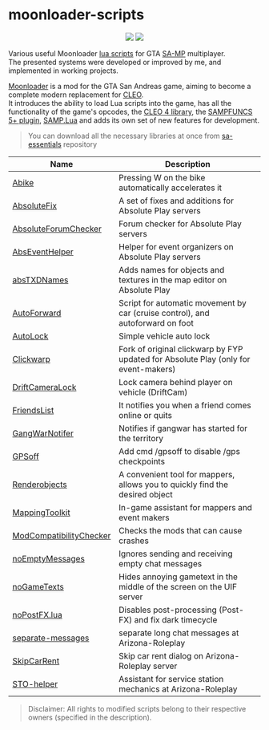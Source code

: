 # moonloader-scripts 

<p align="center">
    <img src="https://img.shields.io/badge/made%20for-GTA%20SA--MP-blue" >
    <img src="https://img.shields.io/badge/Moonloader-v0.26-blue">
</p>

Various useful Moonloader [lua scripts](https://www.blast.hk/threads/22707/) for GTA [SA-MP](https://sampwiki.blast.hk/wiki/Main_Page) multiplayer.  
The presented systems were developed or improved by me, and implemented in working projects.  

[Moonloader](https://www.blast.hk/threads/13305/) is a mod for the GTA San Andreas game, aiming to become a complete modern replacement for [CLEO](https://cleo.li/ru/index.html).  
It introduces the ability to load Lua scripts into the game, has all the functionality of the game's opcodes, the [CLEO 4 library](https://cleo.li/ru/index.html), the [SAMPFUNCS 5+ plugin](https://www.blast.hk/threads/17/), [SAMP.Lua](https://github.com/THE-FYP/SAMP.Lua) and adds its own set of new features for development.  

> You can download all the necessary libraries at once from [sa-essentials](https://github.com/ins1x/sa-essentials) repository

| Name | Description |
| --- | --- |
| [Abike](https://github.com/ins1x/moonloader-scripts/tree/main/arizona/Abike.lua) | Pressing W on the bike automatically accelerates it |
| [AbsoluteFix](https://github.com/ins1x/moonloader-scripts/tree/main/absolute-play/absolutefix) | A set of fixes and additions for Absolute Play servers |
| [AbsoluteForumChecker](https://github.com/ins1x/moonloader-scripts/tree/main/absolute-play/absForumChecker) | Forum checker for Absolute Play servers |
| [AbsEventHelper](https://github.com/ins1x/moonloader-scripts/tree/main/absolute-play/abseventhelper) | Helper for event organizers on Absolute Play servers |
| [absTXDNames](https://github.com/ins1x/moonloader-scripts/tree/main/absolute-play/absTXDNames) | Adds names for objects and textures in the map editor on Absolute Play |
| [AutoForward](https://github.com/ins1x/moonloader-scripts/blob/main/AutoForward.lua) | Script for automatic movement by car (cruise control), and autoforward on foot |
| [AutoLock](https://github.com/ins1x/moonloader-scripts/blob/main/arizona/AutoLock.lua) | Simple vehicle auto lock |
| [Clickwarp](https://github.com/ins1x/moonloader-scripts/tree/main/absolute-play/clickwarp/) | Fork of original clickwarp by FYP updated for Absolute Play (only for event-makers)|
| [DriftСameraLock](https://github.com/ins1x/moonloader-scripts/tree/main/DriftСameraLock.lua) | Lock camera behind player on vehicle (DriftCam) |
| [FriendsList](https://github.com/ins1x/moonloader-scripts/tree/main/friendslist/) | It notifies you when a friend comes online or quits |
| [GangWarNotifer](https://github.com/ins1x/moonloader-scripts/tree/main/GangWarNotifier.lua) | Notifies if gangwar has started for the territory |
| [GPSoff](https://github.com/ins1x/moonloader-scripts/tree/main/arizona/gpsoff.lua) | Add cmd /gpsoff to disable /gps checkpoints |
| [Renderobjects](https://github.com/ins1x/moonloader-scripts/tree/main/renderobjects) | A convenient tool for mappers, allows you to quickly find the desired object |
| [MappingToolkit](https://github.com/ins1x/MappingToolkit) | In-game assistant for mappers and event makers |
| [ModCompatibilityChecker](https://github.com/ins1x/moonloader-scripts/tree/main/ModCompatibilityChecker.lua) | Checks the mods that can cause crashes |
| [noEmptyMessages](https://github.com/ins1x/moonloader-scripts/tree/main/noEmptyMessages.lua) | Ignores sending and receiving empty chat messages |
| [noGameTexts](https://github.com/ins1x/moonloader-scripts/tree/main/noGameTexts.lua) | Hides annoying gametext in the middle of the screen on the UIF server |
| [noPostFX.lua](https://github.com/ins1x/moonloader-scripts/tree/main/noEmptyMessages.lua) | Disables post-processing (Post-FX) and fix dark timecycle |
| [separate-messages](https://github.com/ins1x/moonloader-scripts/tree/main/arizona/separate-messages) |  separate long chat messages at Arizona-Roleplay |
| [SkipCarRent](https://github.com/ins1x/moonloader-scripts/tree/main/arizona/SkipCarRent) |  Skip car rent dialog on Arizona-Roleplay server |
| [STO-helper](https://github.com/ins1x/moonloader-scripts/tree/main/arizona/sto-helper) |  Assistant for service station mechanics at Arizona-Roleplay |

> Disclaimer: All rights to modified scripts belong to their respective owners (specified in the description).